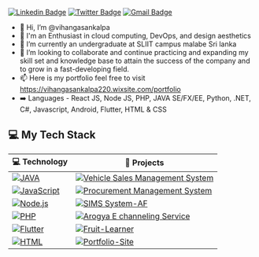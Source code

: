 [![Linkedin Badge](https://img.shields.io/badge/-Vihanga%20Sankalpa-blue?style=social&logo=Linkedin&logoColor=blue&link=https://www.linkedin.com/in/vihanga-sankalpa-a0886119b/)](https://www.linkedin.com/in/vihanga-sankalpa-a0886119b/) [![Twitter Badge](http://img.shields.io/badge/-@vihangasankalpa-1ca0f1?style=social&logo=twitter&logoColor=blue&link=hthttps://www.linkedin.com/in/vihanga-sankalpa-a0886119b/)](https://twitter.com/vihangasankalpa220) [![Gmail Badge](https://img.shields.io/badge/-vihangasankalpa-c14438?style=social&logo=Gmail&logoColor=red&link=mailto:vihangasankalpa220@gmail.com)](mailto:vihangasankalpa220@gmail.com) 


- 👋 Hi, I’m @vihangasankalpa
- 👀 I'm an Enthusiast in cloud computing, DevOps, and design aesthetics
- 🌱 I’m currently an undergraduate at SLIIT campus malabe Sri lanka
- 💞️ I’m looking to collaborate and continue practicing and expanding my skill set and knowledge base to attain the success of the company and to grow in a fast-developing field.
- 📫 Here is my portfolio feel free to visit https://vihangasankalpa220.wixsite.com/portfolio
- :arrow_right: Languages - React JS, Node JS, PHP, JAVA SE/FX/EE, Python, .NET, C#, Javascript, Android, Flutter, HTML & CSS

## 💻 My Tech Stack

<!-- START OF PROFILE STACK, DO NOT REMOVE -->
| 💻 **Technology** | 🚀 **Projects** |
|-|-|
| [![JAVA](https://img.shields.io/static/v1?label=&message=JAVA&color=3C78A9&logo=JAVA&logoColor=FFFFFF)](https://www.java.org/) | [![Vehicle Sales Management System](https://img.shields.io/static/v1?label=Vehicle-Sales-Management-System&message=%20&color=000605&logo=github&logoColor=white&labelColor=000605)](https://github.com/vihangasankalpa220/AF-2019-3rd-year-1st-sem) |
| [![JavaScript](https://img.shields.io/static/v1?label=&message=JavaScript&color=F1E05A&logo=javascript&logoColor=FFFFFF)](https://developer.mozilla.org/en-US/docs/Web/JavaScript) | [![Procurement Management System](https://img.shields.io/static/v1?label=Procure-Management-System&message=%20&color=000605&logo=github&logoColor=white&labelColor=000605)](https://github.com/vihangasankalpa220/CSSE-Procurement-Constructing-Based-System-) |
| [![Node.js](https://img.shields.io/static/v1?label=&message=Node.js&color=47d147&logo=node.js&logoColor=FFFFFF)](https://nodejs.org/en/) | [![SIMS System-AF](https://img.shields.io/static/v1?label=SIMS-System-AF&message=%20&color=000605&logo=github&logoColor=white&labelColor=000605)](https://github.com/vihangasankalpa220/AF-2019-3rd-year-1st-sem)|
| [![PHP](https://img.shields.io/static/v1?label=&message=PHP&color=4FA1EF&logo=php&logoColor=FFFFFF)](https://kotlinlang.org/) | [![Arogya E channeling Service](https://img.shields.io/static/v1?label=Arogya-Echanneling-Service&message=%20&color=000605&logo=github&logoColor=white&labelColor=000605)](https://github.com/vihangasankalpa220/arogya-web-application) |
| [![Flutter](https://img.shields.io/static/v1?label=&message=FLUTTER&color=4FA1EF&logo=FLUTTER&logoColor=FFFFFF)](https://flutter.dev/docs/get-started/flutter-for/web-devs) | [![Fruit-Learner](https://img.shields.io/static/v1?label=Fruit-Learner&message=%20&color=000605&logo=github&logoColor=white&labelColor=000605)](https://github.com/vihangasankalpa220/SSDAssignment2) |
| [![HTML](https://img.shields.io/static/v1?label=&message=HTML&color=ff751a&logo=HTML5&logoColor=FFFFFF)](https://developer.mozilla.org/en-US/docs/Web/Guide/HTML/HTML5) | [![Portfolio-Site](https://img.shields.io/static/v1?label=Portfolio-Site&message=%20&color=000605&logo=github&logoColor=white&labelColor=000605)](https://vihangasankalpa220.wixsite.com/portfolio) |
<!-- END OF PROFILE STACK, DO NOT REMOVE -->


